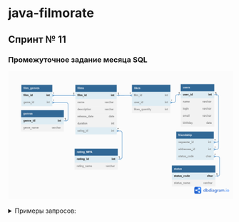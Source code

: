 # java-filmorate

## Спринт № 11

### Промежуточное задание месяца SQL

![Схема базы данных приложения filmorate](src/main/assets/images/filmorate_db.png)

<details><summary>Примеры запросов:</summary>

_Получение списка всех пользователей_

SELECT *
FROM users;

_Получение пользователя по id_

SELECT *
FROM users
WHERE user_id=1;

_Получение списка всех фильмов_

SELECT *
FROM films;

_Получение фильма по id_

SELECT *
FROM films
WHERE film_id=1;
  </details>
